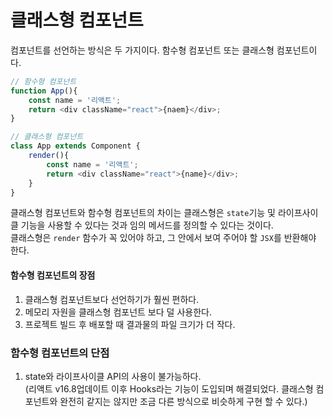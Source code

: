 # 클래스형 컴포넌트

컴포넌트를 선언하는 방식은 두 가지이다. 함수형 컴포넌트 또는 클래스형 컴포넌트이다.
```javascript
// 함수형 컴포넌트
function App(){
    const name = '리액트';
    return <div className="react">{naem}</div>;
}

// 클래스형 컴포넌트
class App extends Component {
	render(){
		const name = '리액트';
		return <div className="react">{name}</div>;
	}
}
```

클래스형 컴포넌트와 함수형 컴포넌트의 차이는 클래스형은 `state`기능 및 라이프사이클 기능을 사용할 수 있다는 것과
임의 메서드를 정의할 수 있다는 것이다.  
클래스형은 `render` 함수가 꼭 있어야 하고, 그 안에서 보여 주어야 할 `JSX`를 반환해야 한다.

#### 함수형 컴포넌트의 장점
1. 클래스형 컴포넌트보다 선언하기가 훨씬 편하다.
2. 메모리 자원을 클래스형 컴포넌트 보다 덜 사용한다.
3. 프로젝트 빌드 후 배포할 때 결과물의 파일 크기가 더 작다.

### 함수형 컴포넌트의 단점
1. state와 라이프사이클 API의 사용이 불가능하다.  
(리액트 v16.8업데이트 이후 Hooks라는 기능이 도입되며 해결되었다. 클래스형 컴포넌트와 완전히 같지는 않지만 조금 다른 방식으로 비슷하게 구현 할 수 있다.)